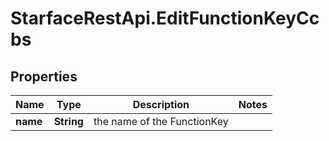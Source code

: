 # StarfaceRestApi.EditFunctionKeyCcbs

## Properties
Name | Type | Description | Notes
------------ | ------------- | ------------- | -------------
**name** | **String** | the name of the FunctionKey | 


